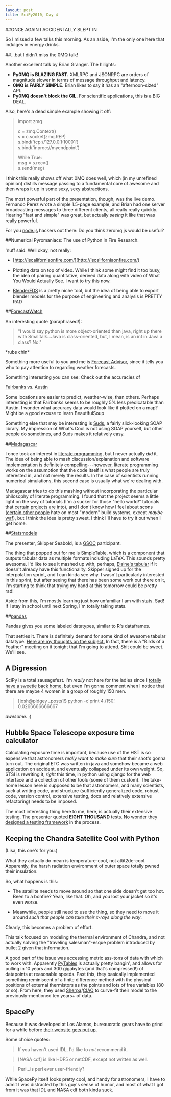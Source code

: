 ```yaml
---
layout: post
title: SciPy2010, Day 4
---
```


##ONCE AGAIN I ACCIDENTALLY SLEPT IN

So I missed a few talks this morning. As an aside, I'm the only one here that indulges in energy drinks.

##...but I didn't miss the 0MQ talk!

Another excellent talk by Brian Granger. The hilights:

* **Py0MQ is BLAZING FAST.** XMLRPC and JSONRPC are orders of magnitude slower in terms of message throughput and latency.
* **0MQ is FAIRLY SIMPLE.** Brian likes to say it has an "afternoon-sized" API.
* **Py0MQ doesn't block the GIL.** For scientific applications, this is a BIG DEAL.

Also, here's a dead simple example showing it off:

> import zmq  
> 
> c = zmq.Context()  
> s = c.socket(zmq.REP)  
> s.bind('tcp://127.0.0.1:10001')  
> s.bind('inproc://myendpoint')  
> 
> While True:  
>     msg = s.recv()  
>     s.send(msg)  

I think this really shows off what 0MQ does well, which (in my unrefined opinion) distills message passing to a fundamental core of awesome and then wraps it up in some sexy, sexy abstractions.

The most powerful part of the presentation, though, was the live demo. Fernando Perez wrote a simple 1.5-page example, and Brian had one server broadcasting messages to three different clients, all really really quickly. Hearing "fast and simple" was great, but actually *seeing* it like that was really powerful.

For you [node.js](http://nodejs.org/) hackers out there: Do you think zeromq.js would be useful?

##Numerical Pyromaniacs: The use of Python in Fire Research.

'nuff said. Well okay, not really:

* [http://iscaliforniaonfire.com/](http://iscaliforniaonfire.com/)

* Plotting data on top of video. While I think some might find it too busy, the idea of pairing quantitative, derived data along with video of What You Would Actually See. I want to try this now.

* [BlenderFDS](http://fire.nist.gov/fds/thirdparty.html) is a pretty niche tool, but the idea of being able to export blender models for the purpose of engineering and analysis is PRETTY RAD

##[ForecastWatch](http://forecastwatch.com/)

An interesting quote (paraphrased!):

> "I would say python is more object-oriented than java, right up there with Smalltalk...Java is class-oriented, but, I mean, is an int in Java a class? No."

\*rubs chin\*

Something more useful to you and me is [Forecast Advisor](http://www.forecastadvisor.com/), since it tells you who to pay attention to regarding weather forecasts.

Something interesting you can see: Check out the accuracies of

[Fairbanks](http://www.forecastadvisor.com/Alaska/Fairbanks/99775/) vs. [Austin](http://www.forecastadvisor.com/Texas/Austin/78756/)

Some locations are easier to predict, weather-wise, than others. Perhaps interesting is that Fairbanks seems to be roughly 5% less predicatable than Austin. I wonder what accuracy data would look like if plotted on a map? Might be a good excuse to learn BeautifulSoup 

Something else that may be interesting is [Suds](https://fedorahosted.org/suds/), a fairly slick-looking SOAP library. My impression of What's Cool is not using SOAP yourself, but other people do sometimes, and Suds makes it relatively easy.

##[Madagascar](http://reproducibility.org/wiki/Package_overview)

I once took an interest in [literate programming](http://en.wikipedia.org/wiki/Literate_programming), but I never actually *did* it. The idea of being able to mash discussion/explanation and software implementation is definitely compelling---however, literate programming works on the assumption that the code itself is what people are truly interested in, and not merely the results. In the case of scientists running numerical simulations, this second case is usually what we're dealing with.

Madagascar tries to do this mashing without incorporating the particular philosophy of literate programming. I found that the project seems a little light on the way of tutorials (I'm a sucker for those "hello world!" tutorials that [certain projects are into](http://denied.immersedcode.org/)), and I don't know how I feel about scons ([certain other people](http://substack.net) hate on most "modern" build systems, except *maybe* [waf](http://code.google.com/p/waf/)), but I think the idea is pretty sweet. I think I'll have to try it out when I get home.

##[Statsmodels](http://scikits.appspot.com/statsmodels)

The presenter, Skipper Seabold, is a [GSOC](http://scipystats.blogspot.com/) participant.

The thing that popped out for me is SimpleTable, which is a component that outputs tabular data as multiple formats including LaTeX. This sounds pretty awesome.  I'd like to see it mashed up with, perhaps, [Elaine's tabular](http://parsemydata.com/tabular/) if it doesn't already have this functionality. Skipper signed up for the interpolation sprint, and I can kinda see why. I wasn't particularly interested in this sprint, but after seeing that there has been some work out there on it, I'm starting to think that trying my hand at this tomorrow could be pretty rad!

Aside from this, I'm mostly learning just how unfamiliar I am with stats. Sad! If I stay in school until next Spring, I'm totally taking stats.

##[pandas](http://pandas.sourceforge.net/)

Pandas gives you some labeled datatypes, similar to R's dataframes.

That settles it. There is definitely demand for some kind of awesome tabular datatype. [Here are my thoughts on the subject.](http://gist.github.com/460397) In fact, there is a "Birds of a Feather" meeting on it tonight that I'm going to attend. Shit could be sweet. We'll see.

## A Digression

SciPy is a total sausagefest. I'm *really* not here for the ladies since I [totally have a sweetie back home](http://lishua.blogspot.com), but even I'm gonna comment when I notice that there are maybe 4 women in a group of roughly 150 men.

> [josh@pidgey _posts]$ python -c'print 4./150.'  
> 0.0266666666667

*awesome.* ;)

## Hubble Space Telescope exposure time calculator

Calculating exposure time is important, because use of the HST is so expensive that astronomers *really want to make sure* that their shot's gonna turn out. The original ETC was written in java and somehow became a web application on accident, and eventually collapsed under its own weight. So, STSI is rewriting it, *right* this time, in python using django for the web interface and a collection of other tools (some of them custom). The take-home lesson here is supposed to be that astronomers, and many scientists, suck at writing code, and structure (sufficiently generalized code, robust code, version control, extensive testing, docs and relatively extensive refactoring) needs to be imposed.

The most interesting thing here to me, here, is actually their extensive testing. The presenter quoted **EIGHT THOUSAND** tests. No wonder they [designed a testing framework](https://svn.stsci.edu/trac/ssb/etal/wiki/Pandokia) in the process.

## Keeping the Chandra Satellite Cool with Python

(Lisa, this one's for you.)

What they actually do mean is temperature-cool, not attit2de-cool. Apparently, the harsh radiation environment of outer space totally pwned their insulation.

So, what happens is this:

* The satellite needs to move around so that one side doesn't get too hot. Been to a bonfire? Yeah, like that. Oh, and you lost your jacket so it's even worse.

* Meanwhile, people still need to use the thing, so they need to move it around *such that people can take their x-rays along the way*.

Clearly, this becomes a problem of effort.

This talk focused on modeling the thermal environment of Chandra, and not actually solving the "traveling salesman"-esque problem introduced by bullet 2 given that information.

A good part of the issue was accessing metric ass-tons of data with which to work with. Apparently [PyTables](http://www.pytables.org/moin) is actually pretty bangin', and allows for pulling in 10 years and 300 gigabytes (and that's compressed!) of datapoints at reasonable speeds. Past this, they basically implemented something reminiscent of a finite difference method with the physical positions of external thermistors as the points and lots of free variables (80 or so). From here, they used [Sherpa](http://cxc.harvard.edu/sherpa/index.html)/[CIAO](http://asc.harvard.edu/ciao/intro/tools.html) to curve-fit their model to the previously-mentioned ten years+ of data.

## SpacePy

Because it was developed at Los Alamos, bureaucratic gears have to grind for a while before [their website gets put up](http://spacepy.lanl.gov/).

Some choice quotes:

> If you haven't used IDL, I'd like to *not* recommend it.

> [NASA cdf] is like HDF5 or netCDF, except not written as well.

> Perl...is perl ever user-friendly?

While SpacePy itself looks pretty cool, and handy for astronomers, I have to admit I was distracted by this guy's sense of humor, and most of what I got from it was that IDL and NASA cdf both kinda suck.
